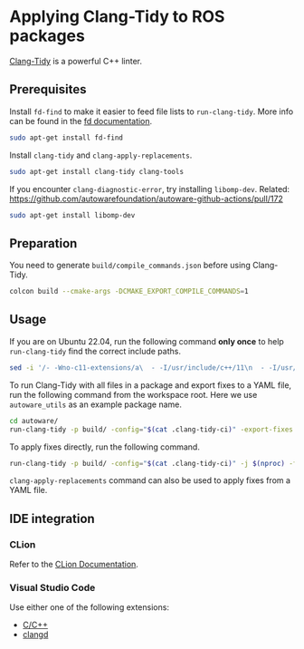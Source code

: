 # Applying Clang-Tidy to ROS packages

[Clang-Tidy](https://clang.llvm.org/extra/clang-tidy/) is a powerful C++ linter.

## Prerequisites

Install `fd-find` to make it easier to feed file lists to `run-clang-tidy`.
More info can be found in the [fd documentation](https://github.com/sharkdp/fd?tab=readme-ov-file#on-ubuntu).

```bash
sudo apt-get install fd-find
```

Install `clang-tidy` and `clang-apply-replacements`.

```bash
sudo apt-get install clang-tidy clang-tools
```

If you encounter `clang-diagnostic-error`, try installing `libomp-dev`.
Related: <https://github.com/autowarefoundation/autoware-github-actions/pull/172>

```bash
sudo apt-get install libomp-dev
```

## Preparation

You need to generate `build/compile_commands.json` before using Clang-Tidy.

```bash
colcon build --cmake-args -DCMAKE_EXPORT_COMPILE_COMMANDS=1
```

## Usage

If you are on Ubuntu 22.04, run the following command **only once** to help `run-clang-tidy` find the correct include paths.

```bash
sed -i '/- -Wno-c11-extensions/a\  - -I/usr/include/c++/11\n  - -I/usr/include/x86_64-linux-gnu/c++/11' .clang-tidy-ci
```

To run Clang-Tidy with all files in a package and export fixes to a YAML file, run the following command from the workspace root.
Here we use `autoware_utils` as an example package name.

```bash
cd autoware/
run-clang-tidy -p build/ -config="$(cat .clang-tidy-ci)" -export-fixes clang-tidy-fixes.yaml -j $(nproc) $(fdfind -e cpp -e hpp --full-path "/autoware_utils/") > clang-tidy-report.log
```

To apply fixes directly, run the following command.

```bash
run-clang-tidy -p build/ -config="$(cat .clang-tidy-ci)" -j $(nproc) -fix $(fdfind -e cpp -e hpp --full-path "/autoware_utils/")
```

`clang-apply-replacements` command can also be used to apply fixes from a YAML file.

## IDE integration

### CLion

Refer to the [CLion Documentation](https://www.jetbrains.com/help/clion/clang-tidy-checks-support.html).

### Visual Studio Code

Use either one of the following extensions:

- [C/C++](https://marketplace.visualstudio.com/items?itemName=ms-vscode.cpptools)
- [clangd](https://marketplace.visualstudio.com/items?itemName=llvm-vs-code-extensions.vscode-clangd)
